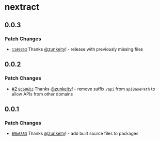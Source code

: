 # nextract

## 0.0.3

### Patch Changes

- [`11d6853`](https://github.com/nextractjs/nextractjs/commit/11d68533e66b8a143ec1a1efd97282c5de3c7e0d) Thanks [@zunkelty](https://github.com/zunkelty)! - release with previously missing files

## 0.0.2

### Patch Changes

- [#2](https://github.com/nextractjs/nextractjs/pull/2) [`8c606b3`](https://github.com/nextractjs/nextractjs/commit/8c606b3f44b19c203ca70f65d2c85f959b002579) Thanks [@zunkelty](https://github.com/zunkelty)! - remove suffix `/api` from `apiBasePath` to allow APIs from other domains

## 0.0.1

### Patch Changes

- [`65b6353`](https://github.com/nextractjs/nextractjs/commit/65b63538434f65f839207b2063bb5d03e4049ee6) Thanks [@zunkelty](https://github.com/zunkelty)! - add built source files to packages
